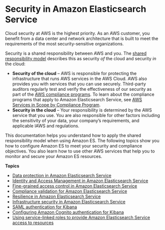 # Security in Amazon Elasticsearch Service<a name="security"></a>

Cloud security at AWS is the highest priority\. As an AWS customer, you benefit from a data center and network architecture that is built to meet the requirements of the most security\-sensitive organizations\.

Security is a shared responsibility between AWS and you\. The [shared responsibility model](http://aws.amazon.com/compliance/shared-responsibility-model/) describes this as security *of* the cloud and security *in* the cloud:
+ **Security of the cloud** – AWS is responsible for protecting the infrastructure that runs AWS services in the AWS Cloud\. AWS also provides you with services that you can use securely\. Third\-party auditors regularly test and verify the effectiveness of our security as part of the [AWS compliance programs](http://aws.amazon.com/compliance/programs/)\. To learn about the compliance programs that apply to Amazon Elasticsearch Service, see [AWS Services in Scope by Compliance Program](http://aws.amazon.com/compliance/services-in-scope/)\.
+ **Security in the cloud** – Your responsibility is determined by the AWS service that you use\. You are also responsible for other factors including the sensitivity of your data, your company’s requirements, and applicable lAWS and regulations\. 

This documentation helps you understand how to apply the shared responsibility model when using Amazon ES\. The following topics show you how to configure Amazon ES to meet your security and compliance objectives\. You also learn how to use other AWS services that help you to monitor and secure your Amazon ES resources\. 

**Topics**
+ [Data protection in Amazon Elasticsearch Service](es-data-protection.md)
+ [Identity and Access Management in Amazon Elasticsearch Service](es-ac.md)
+ [Fine\-grained access control in Amazon Elasticsearch Service](fgac.md)
+ [Compliance validation for Amazon Elasticsearch Service](es-compliance.md)
+ [Resilience in Amazon Elasticsearch Service](disaster-recovery-resiliency.md)
+ [Infrastructure security in Amazon Elasticsearch Service](infrastructure-security.md)
+ [SAML authentication for Kibana](saml.md)
+ [Configuring Amazon Cognito authentication for Kibana](es-cognito-auth.md)
+ [Using service\-linked roles to provide Amazon Elasticsearch Service access to resources](slr-es.md)